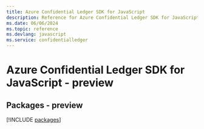 ```yaml
---
title: Azure Confidential Ledger SDK for JavaScript
description: Reference for Azure Confidential Ledger SDK for JavaScript
ms.date: 06/06/2024
ms.topic: reference
ms.devlang: javascript
ms.service: confidentialledger
---
```

# Azure Confidential Ledger SDK for JavaScript - preview
## Packages - preview
[!INCLUDE [packages](confidential-ledger-index.md)]